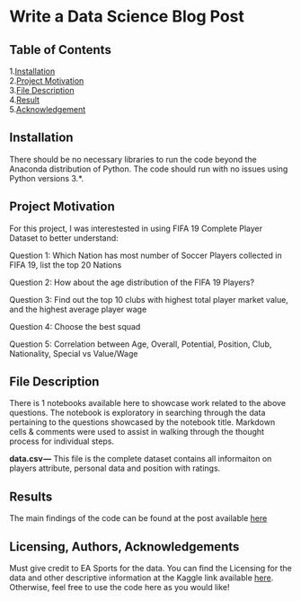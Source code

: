 # Write a Data Science Blog Post

## Table of Contents
1.[Installation](#Installation)  
2.[Project Motivation](#Project-Motivation)  
3.[File Description](#File-Description)  
4.[Result](#Result)  
5.[Acknowledgement](#Acknowledgement)  


## Installation

There should be no necessary libraries to run the code beyond the Anaconda distribution of Python. 
The code should run with no issues using Python versions 3.*.

## Project Motivation

For this project, I was interestested in using FIFA 19 Complete Player Dataset to better understand:  

Question 1: Which Nation has most number of Soccer Players collected in FIFA 19, list the top 20 Nations  

Question 2: How about the age distribution of the FIFA 19 Players?  

Question 3: Find out the top 10 clubs with highest total player market value, and the highest average player wage  

Question 4: Choose the best squad  

Question 5: Correlation between Age, Overall, Potential, Position, Club, Nationality, Special vs Value/Wage  

## File Description

There is 1 notebooks available here to showcase work related to the above questions. The notebook is exploratory in searching through 
the data pertaining to the questions showcased by the notebook title. 
Markdown cells & comments were used to assist in walking through the thought process for individual steps.

**data.csv —** This file is the complete dataset contains all informaiton on players attribute, personal data and position with ratings.

## Results

The main findings of the code can be found at the post available [here](https://medium.com/@harshalkulkarni92/data-science-for-football-managers-2da91c61f01)

## Licensing, Authors, Acknowledgements

Must give credit to EA Sports for the data. You can find the Licensing for the data and other descriptive information at the Kaggle 
link available [here](https://www.kaggle.com/karangadiya/fifa19). Otherwise, feel free to use the code here as you would like!

